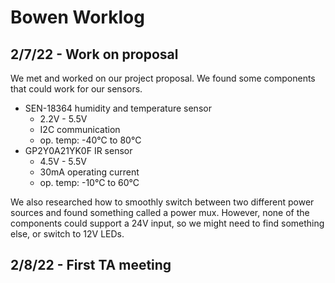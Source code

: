 # Bowen Worklog
## 2/7/22 - Work on proposal
We met and worked on our project proposal. We found some components that could work for our sensors. 

- SEN-18364 humidity and temperature sensor
    - 2.2V - 5.5V
    - I2C communication
    - op. temp: -40&deg;C to 80&deg;C
- GP2Y0A21YK0F IR sensor
    - 4.5V - 5.5V
    - 30mA operating current
    - op. temp: -10&deg;C to 60&deg;C

We also researched how to smoothly switch between two different power sources and found something called a power mux. However, none of the components could support a 24V input, so we might need to find something else, or switch to 12V LEDs. 

## 2/8/22 - First TA meeting
